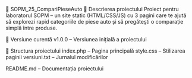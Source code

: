 🚀 SOPM_25_CompariPieseAuto
📌 Descrierea proiectului
Proiect pentru laboratorul SOPM – un site static (HTML/CSS/JS) cu 3 pagini care te ajută să explorezi rapid categoriile de piese auto și să pregătești o comparație simplă între produse.

🧪 Versiune curentă
v1.0.0 – Versiunea inițială a proiectului

📁 Structura proiectului
index.php – Pagina principală
style.css – Stilizarea paginii
versiuni.txt – Jurnalul modificărilor

README.md – Documentația proiectului
